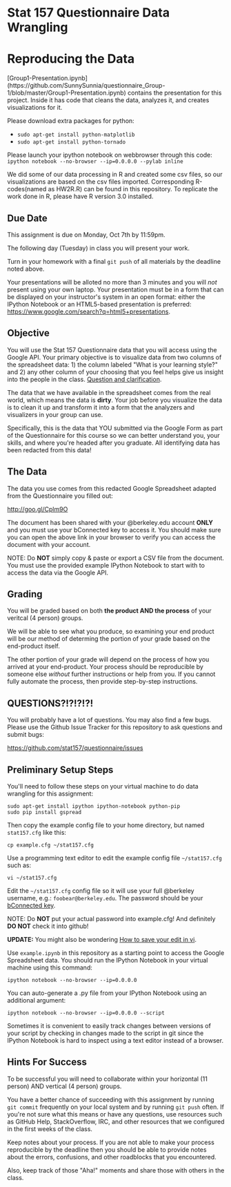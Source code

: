 Stat 157 Questionnaire Data Wrangling
=====================================

<h1>Reproducing the Data</h1>
[Group1-Presentation.ipynb](https://github.com/SunnySunnia/questionnaire_Group-1/blob/master/Group1-Presentation.ipynb) contains the presentation for this project. Inside it has code that cleans the data, analyzes it, and creates visualizations for it. 

Please download extra packages for python:
- `sudo apt-get install python-matplotlib`
- `sudo apt-get install python-tornado`

Please launch your ipython notebook on webbrowser through this code:
`ipython notebook --no-browser --ip=0.0.0.0 --pylab inline`

We did some of our data processing in R and created some csv files, so our visualizations are based on the csv files imported. Corresponding R-codes(named as HW2R.R) can be found in this repository.
To replicate the work done in R, please have R version 3.0 installed. 


Due Date
--------
This assignment is due on Monday, Oct 7th by 11:59pm.

The following day (Tuesday) in class you will present your work.

Turn in your homework with a final `git push` of all materials by the
deadline noted above.

Your presentations will be alloted no more than 3 minutes and you will
*not* present using your own laptop. Your presentation must be in a
form that can be displayed on your instructor's system in an open
format: either the IPython Notebook or an HTML5-based presentation is
preferred: <https://www.google.com/search?q=html5+presentations>.


Objective
---------

You will use the Stat 157 Questionnaire data that you will access
using the Google API. Your primary objective is to visualize data from
two columns of the spreadsheet data: 1) the column labeled "What is
your learning style?" and 2) any other column of your choosing that
you feel helps give us insight into the people in the class. [Question
and clarification](https://github.com/stat157/questionnaire/issues/2).

The data that we have available in the spreadsheet comes from the real
world, which means the data is **dirty**. Your job before you
visualize the data is to clean it up and transform it into a form that
the analyzers and visualizers in your group can use.

Specifically, this is the data that YOU submitted via the Google Form
as part of the Questionnaire for this course so we can better
understand you, your skills, and where you're headed after you
graduate. All identifying data has been redacted from this data!


The Data
--------

The data you use comes from this redacted Google Spreadsheet adapted
from the Questionnaire you filled out:

http://goo.gl/Cplm9O

The document has been shared with your @berkeley.edu account **ONLY**
and you must use your bConnected key to access it. You should make
sure you can open the above link in your browser to verify you can
access the document with your account.

NOTE: Do **NOT** simply copy & paste or export a CSV file from the
document. You must use the provided example IPython Notebook to start
with to access the data via the Google API.


Grading
-------

You will be graded based on both **the product AND the process** of
your veritcal (4 person) groups.

We will be able to see what you produce, so examining your end product
will be our method of determing the portion of your grade based on the
end-product itself.

The other portion of your grade will depend on the process of how you
arrived at your end-product. Your process should be reproducible by
someone else *without* further instructions or help from you. If you
cannot fully automate the process, then provide step-by-step
instructions.


QUESTIONS?!?!?!?!
-----------------
You will probably have a lot of questions. You may also find a few
bugs. Please use the Github Issue Tracker for this repository to ask
questions and submit bugs:

https://github.com/stat157/questionnaire/issues


Preliminary Setup Steps
-----------------------
You'll need to follow these steps on your virtual machine to do data
wrangling for this assignment:

    sudo apt-get install ipython ipython-notebook python-pip
    sudo pip install gspread

Then copy the example config file to your home directory, but named
`stat157.cfg` like this:

    cp example.cfg ~/stat157.cfg

Use a programming text editor to edit the example config file
`~/stat157.cfg` such as:

    vi ~/stat157.cfg

Edit the `~/stat157.cfg` config file so it will use your full
@berkeley username, e.g.: `foobear@berkeley.edu`. The password should
be your [bConnected key](https://kb.berkeley.edu/campus-shared-services/page.php?id=27226).

NOTE: Do **NOT** put your actual password into example.cfg! And
definitely **DO NOT** check it into github!

**UPDATE:** You might also be wondering [How to save your edit in vi](https://github.com/stat157/questionnaire/issues/3).

Use `example.ipynb` in this repository as a starting point to access
the Google Spreadsheet data. You should run the IPython Notebook in
your virtual machine using this command:

    ipython notebook --no-browser --ip=0.0.0.0

You can auto-generate a .py file from your IPython Notebook using an
additional argument:

    ipython notebook --no-browser --ip=0.0.0.0 --script

Sometimes it is convenient to easily track changes between versions of
your script by checking in changes made to the script in git since the
IPython Notebook is hard to inspect using a text editor instead of a
browser.

Hints For Success
-----------------
To be successful you will need to collaborate within your horizontal
(11 person) AND vertical (4 person) groups.

You have a better chance of succeeding with this assignment by running
`git commit` frequently on your local system and by running `git push`
often. If you're not sure what this means or have any questions, use
resources such as GitHub Help, StackOverflow, IRC, and other
resources that we configured in the first weeks of the class.

Keep notes about your process. If you are not able to make your
process reproducible by the deadline then you should be able to
provide notes about the errors, confusions, and other roadblocks that
you encountered.

Also, keep track of those "Aha!" moments and share those with others
in the class.
